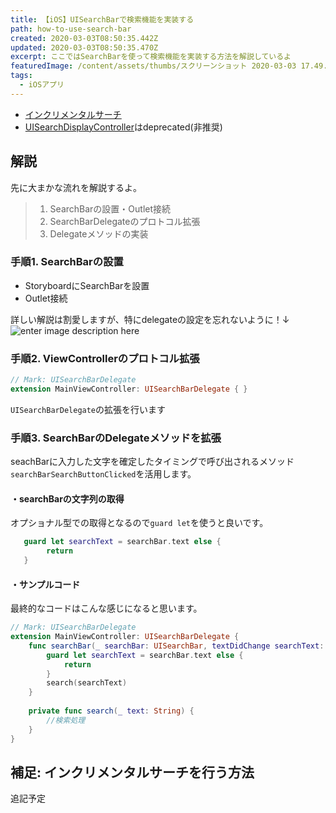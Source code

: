 ```yaml
---
title: 【iOS】UISearchBarで検索機能を実装する
path: how-to-use-search-bar
created: 2020-03-03T08:50:35.442Z
updated: 2020-03-03T08:50:35.470Z
excerpt: ここではSearchBarを使って検索機能を実装する方法を解説しているよ
featuredImage: /content/assets/thumbs/スクリーンショット 2020-03-03 17.49.29.png
tags:
  - iOSアプリ
---
```

- [インクリメンタルサーチ](https://qiita.com/Night___/items/de25d6c0130cc2fa6e86)
- [UISearchDisplayController](https://qiita.com/yimajo/items/1ca179083edddb25df55)はdeprecated(非推奨)

## 解説
先に大まかな流れを解説するよ。

> 1. SearchBarの設置・Outlet接続
> 2. SearchBarDelegateのプロトコル拡張
> 3. Delegateメソッドの実装

### 手順1. SearchBarの設置
 - StoryboardにSearchBarを設置
 - Outlet接続

詳しい解説は割愛しますが、特にdelegateの設定を忘れないように！↓
![enter image description here](https://i.gyazo.com/bee01db3cb477c8898b4ae016770937c.png)

### 手順2. ViewControllerのプロトコル拡張
``` swift
// Mark: UISearchBarDelegate
extension MainViewController: UISearchBarDelegate { }
```

`UISearchBarDelegate`の拡張を行います

### 手順3. SearchBarのDelegateメソッドを拡張
seachBarに入力した文字を確定したタイミングで呼び出されるメソッド`searchBarSearchButtonClicked`を活用します。

#### ・searchBarの文字列の取得
オプショナル型での取得となるので`guard let`を使うと良いです。
``` swift
   guard let searchText = searchBar.text else {
        return
   }
```

#### ・サンプルコード
最終的なコードはこんな感じになると思います。
``` swift
// Mark: UISearchBarDelegate
extension MainViewController: UISearchBarDelegate {
    func searchBar(_ searchBar: UISearchBar, textDidChange searchText: String) {
        guard let searchText = searchBar.text else {
            return
        }
        search(searchText)
    }
    
    private func search(_ text: String) {
	    //検索処理
	}
}
```

## 補足: インクリメンタルサーチを行う方法
追記予定
